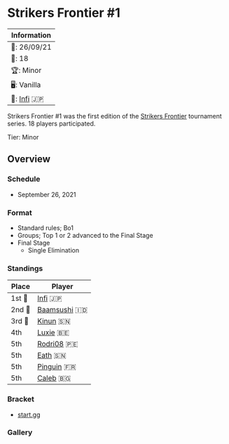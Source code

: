 # Strikers Frontier #1

|Information|
|-|
|:calendar:: 26/09/21|
|:busts_in_silhouette:: 18|
|:trophy:: Minor|
|:desktop_computer:: Vanilla|
|:1st_place_medal:: [Infi](../../players/japanese/infi.md) :jp:|

Strikers Frontier #1 was the first edition of the [Strikers Frontier](sfmain.md) tournament series.
18 players participated.

Tier: Minor

## Overview

### Schedule

- September 26, 2021

### Format

- Standard rules; Bo1
- Groups; Top 1 or 2 advanced to the Final Stage
- Final Stage
  - Single Elimination

### Standings

|Place|Player|
|-|-|
|1st :1st_place_medal:|[Infi](../../players/japanese/infi.md) :jp:|
|2nd :2nd_place_medal:|[Baamsushi](../../players/indonesian/baamsushi.md) :indonesia:|
|3rd :3rd_place_medal:|[Kinun](../../players/senegalese/kinun.md) :senegal:|
|4th|[Luxie](../../players/belgian/luxie.md) :belgium:|
|5th|[Rodri08](../../players/peruvian/rodrift.md) :peru:|
|5th|[Eath](../../players/senegalese/eath.md) :senegal:|
|5th|[Pinguin](../../players/french/pinguin.md) :fr:|
|5th|[Caleb](../../players/bulgarian/caleb.md) :bulgaria:|

### Bracket
- [start.gg](https://www.start.gg/tournament/strikers-frontier-1/details)		

### Gallery
